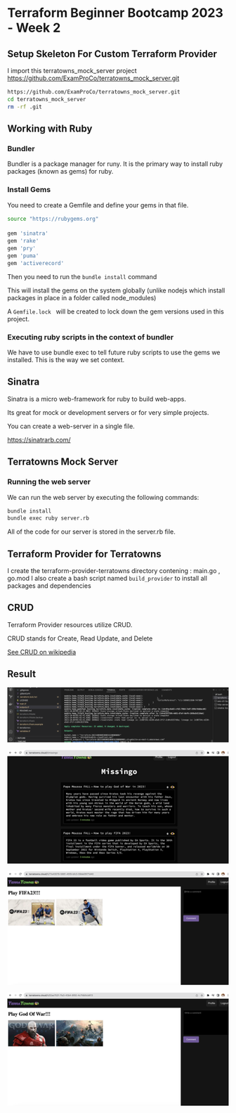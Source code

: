 # Terraform Beginner Bootcamp 2023 - Week 2
## Setup Skeleton For Custom Terraform Provider

I import this terratowns_mock_server project https://github.com/ExamProCo/terratowns_mock_server.git

```sh
https://github.com/ExamProCo/terratowns_mock_server.git
cd terratowns_mock_server
rm -rf .git
```

## Working with Ruby
### Bundler
Bundler is a package manager for runy. It is the primary way to install ruby packages (known as gems) for ruby.

### Install Gems
You need to create a Gemfile and define your gems in that file.

```sh
source "https://rubygems.org"

gem 'sinatra'
gem 'rake'
gem 'pry'
gem 'puma'
gem 'activerecord'
```
Then you need to run the `bundle install` command

This will install the gems on the system globally (unlike nodejs which install packages in place in a folder called node_modules)

A `Gemfile.lock ` will be created to lock down the gem versions used in this project.

### Executing ruby scripts in the context of bundler
We have to use bundle exec to tell future ruby scripts to use the gems we installed. This is the way we set context.

## Sinatra
Sinatra is a micro web-framework for ruby to build web-apps.

Its great for mock or development servers or for very simple projects.

You can create a web-server in a single file.

https://sinatrarb.com/

## Terratowns Mock Server
### Running the web server
We can run the web server by executing the following commands:
```sh
bundle install
bundle exec ruby server.rb
```

All of the code for our server is stored in the server.rb file.

## Terraform Provider for Terratowns
I create the terraform-provider-terratowns directory contening : main.go , go.mod
I also create a bash script named `build_provider` to install all packages and dependencies

## CRUD
Terraform Provider resources utilize CRUD.

CRUD stands for Create, Read Update, and Delete

[See CRUD on wikipedia](https://en.wikipedia.org/wiki/Create,_read,_update_and_delete)


## Result


![terrahome](images/Screenshot%202023-10-09%20at%2003.05.19.png)

![terrahome](images/Screenshot%202023-10-09%20at%2003.05.40.png)


![terrahome](images/Screenshot%202023-10-09%20at%2003.06.31.png)


![terrahome](images/Screenshot%202023-10-09%20at%2003.06.43.png)